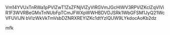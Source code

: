 Vm14YVUxTnRWa1pPVlZwT1ZsZFNjVlZyVlRGVmJGcHlWV3RPVlZKclZqVlVi
R1F3WVRBeGMxTnNUbFpTCmJFWXpWWHBDVDJSRk1WbGFSM1JyQ21WcVFUVlJN
bVIzWkVkTmVsbDZNRXREYlZKc1dtYzlQUW9LYkdocAoKb2dz

mfk